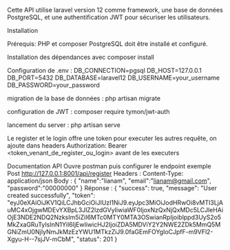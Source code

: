 Cette API utilise laravel version 12 comme framework, une base de données PostgreSQL, et une authentification JWT pour sécuriser les utilisateurs.

Installation

Prérequis:
PHP et composer
PostgreSQL doit être installé et configuré.

Installation des dépendances avec composer install

Configuration de .env :
DB_CONNECTION=pgsql
DB_HOST=127.0.0.1
DB_PORT=5432
DB_DATABASE=laravel12
DB_USERNAME=your_username
DB_PASSWORD=your_password

migration de la base de données : php artisan migrate

configuration de JWT : composer require tymon/jwt-auth

lancement du server : php artisan serve

Le register et le login offre une token pour executer les autres requête, on ajoute dans headers Authorization: Bearer <token_venant_de_register_ou_login> avant de les executers

Documentation API
Ouvre postman puis configurer le endpoint
exemple Post http://127.0.0.1:8001/api/register
Headers : Content-Type: application/json
Body :
{
"name":"lianam",
"email":"lianam@gmail.com",
"password":"00000000"
}
Réponse :
{
"success": true,
"message": "User created successfully",
"token": "eyJ0eXAiOiJKV1QiLCJhbGciOiJIUzI1NiJ9.eyJpc3MiOiJodHRwOi8vMTI3LjAuMC4xOjgwMDEvYXBpL3JlZ2lzdGVyIiwiaWF0IjoxNzQxNjQxMDc5LCJleHAiOjE3NDE2NDQ2NzksIm5iZiI6MTc0MTY0MTA3OSwianRpIjoiblppd3UyS2o5MkZxaGRuTyIsInN1YiI6IjEwIiwicHJ2IjoiZDA5MDViY2Y2NWE2ZDk5MmQ5MGNiZmU0NjIyNmJkMzEzYWU1MTkzZiJ9.0faGEmFOYgIoCJpfF-m9VFl2-Xgyu-H--7sjJV-mCbM",
"status": 201
}
